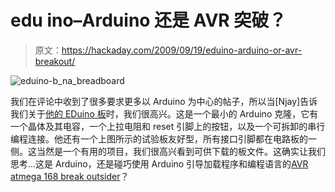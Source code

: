 # edu ino–Arduino 还是 AVR 突破？

> 原文：<https://hackaday.com/2009/09/19/eduino-arduino-or-avr-breakout/>

![eduino-b_na_breadboard](img/41774d4bc779ba8fd5de759bee4492c9.png "eduino-b_na_breadboard")

我们在评论中收到了很多要求更多以 Arduino 为中心的帖子，所以当[Njay]告诉我们关于[他的 EDuino 板](http://embeddeddreams.com/site/2009/07/29/eduino/)时，我们很高兴。这是一个最小的 Arduino 克隆，它有一个晶体及其电容，一个上拉电阻和 reset 引脚上的按钮，以及一个可拆卸的串行编程连接。他还有一个上图所示的试验板友好型，所有接口引脚都在电路板的一侧。这当然是一个有用的项目，我们很高兴看到可供下载的板文件。这确实让我们思考…这是 Arduino，还是碰巧使用 Arduino 引导加载程序和编程语言的[AVR atmega 168 break outsider](http://hackaday.com/2008/11/08/business-card-avr-board-updated/)？